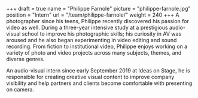 +++
draft		= true
name		= "Philippe Farnole"
picture		= "philippe-farnole.jpg"
position 	= "Intern"
url			= "/team/philippe-farnole/"
weight		= 240
+++
A photographer since his teens, Philippe recently discovered his passion for video as well.  During a three-year intensive study at a prestigious audio-visual school to improve his photographic skills; his curiosity in AV was aroused and he also began experimenting in video editing and sound recording. From fiction to institutional video, Philippe enjoys working on a variety of photo and video projects across many subjects, themes, and diverse genres. 

An audio-visual intern since early September 2019 at Ideas on Stage, he is responsible for creating creative visual content to improve company visibility and help partners and clients become comfortable with presenting on camera.
